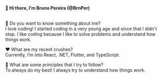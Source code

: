 <div> <b>👋 Hi there, I’m Bruno Pereira (@BrnPer)</b>
<br>
<br>
<p>🌱 Do you want to know something about me?<br>
I love coding! I started coding in a very young age and since that I didn't stop. I like coding because I like to solve problems and understand how things work.
</p>
<p>♥ What are my recent crushes?<br>
 Currently, I’m into React, .NET, Flutter,  and TypeScript.
</p>
<p>📕 What are some principles that I try to follow?<br>
To always do my best! I always try to understand how things work.
</p>

</div>
<!---
BrnPer/BrnPer is a ✨ special ✨ repository because its `README.md` (this file) appears on your GitHub profile.
You can click the Preview link to take a look at your changes.
--->
